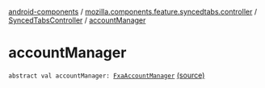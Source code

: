 [android-components](../../index.md) / [mozilla.components.feature.syncedtabs.controller](../index.md) / [SyncedTabsController](index.md) / [accountManager](./account-manager.md)

# accountManager

`abstract val accountManager: `[`FxaAccountManager`](../../mozilla.components.service.fxa.manager/-fxa-account-manager/index.md) [(source)](https://github.com/mozilla-mobile/android-components/blob/master/components/feature/syncedtabs/src/main/java/mozilla/components/feature/syncedtabs/controller/SyncedTabsController.kt#L17)